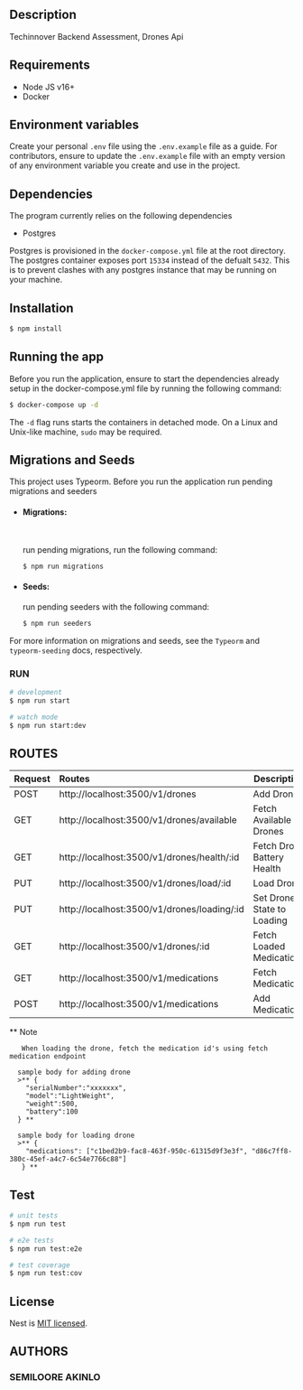 ## Description

Techinnover Backend Assessment, Drones Api
## Requirements

- Node JS v16+
- Docker

## Environment variables

Create your personal `.env` file using the `.env.example` file as a guide. For contributors, ensure to update the `.env.example` file with an empty version of any environment variable you create and use in the project.

## Dependencies

The program currently relies on the following dependencies

- Postgres

Postgres is provisioned in the `docker-compose.yml` file at the root directory.
The postgres container exposes port `15334` instead of the defualt `5432`. This is to prevent clashes with any postgres instance that may be running on your machine.

## Installation

```bash
$ npm install
```

## Running the app

Before you run the application, ensure to start the dependencies already setup in the docker-compose.yml file by running the following command:

```bash
$ docker-compose up -d
```

The `-d` flag runs starts the containers in detached mode. On a Linux and Unix-like machine, `sudo` may be required.

## Migrations and Seeds

This project uses Typeorm. Before you run the application run pending migrations and seeders

- #### Migrations:

  <br>

  run pending migrations, run the following command:

  ```bash
  $ npm run migrations
  ```

- #### Seeds:

  run pending seeders with the following command:

  ```bash
  $ npm run seeders
  ```

For more information on migrations and seeds, see the `Typeorm` and `typeorm-seeding` docs, respectively.

### RUN

```bash
# development
$ npm run start

# watch mode
$ npm run start:dev

```

## ROUTES
| Request |             Routes                          |        Description         |
|:--------|:--------------------------------------------|----------------------------|
| POST    | http://localhost:3500/v1/drones             | Add Drone                  |
| GET     | http://localhost:3500/v1/drones/available   | Fetch Available Drones     |
| GET     | http://localhost:3500/v1/drones/health/:id  | Fetch Drone Battery Health |
| PUT     | http://localhost:3500/v1/drones/load/:id    | Load Drone                 |
| PUT     | http://localhost:3500/v1/drones/loading/:id | Set Drone State to Loading |
| GET     | http://localhost:3500/v1/drones/:id         | Fetch Loaded Medication    |
| GET     | http://localhost:3500/v1/medications        | Fetch Medications          |
| POST    | http://localhost:3500/v1/medications        | Add Medications            |

** Note
```
   When loading the drone, fetch the medication id's using fetch medication endpoint

  sample body for adding drone 
  >** {
    "serialNumber":"xxxxxxx",
    "model":"LightWeight",
    "weight":500,
    "battery":100
  } **

  sample body for loading drone
  >** {
    "medications": ["c1bed2b9-fac8-463f-950c-61315d9f3e3f", "d86c7ff8-380c-45ef-a4c7-6c54e7766c88"]
   } **
```
## Test

```bash
# unit tests
$ npm run test

# e2e tests
$ npm run test:e2e

# test coverage
$ npm run test:cov
```

## License

Nest is [MIT licensed](LICENSE).

## AUTHORS
### SEMILOORE AKINLO
